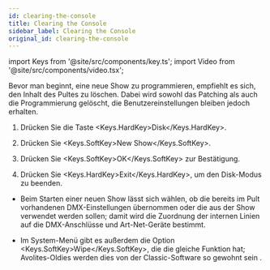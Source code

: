 ```yaml
---
id: clearing-the-console
title: Clearing the Console
sidebar_label: Clearing the Console
original_id: clearing-the-console
---
```


import Keys from '@site/src/components/key.ts';
import Video from '@site/src/components/video.tsx';

Bevor man beginnt, eine neue Show zu programmieren, empfiehlt es sich,
den Inhalt des Pultes zu löschen. Dabei wird sowohl das Patching als
auch die Programmierung gelöscht, die Benutzereinstellungen bleiben
jedoch erhalten.

1.  Drücken Sie die Taste <Keys.HardKey>Disk</Keys.HardKey>.

2.  Drücken Sie <Keys.SoftKey>New Show</Keys.SoftKey>.

3.  Drücken Sie <Keys.SoftKey>OK</Keys.SoftKey> zur Bestätigung.

4.  Drücken Sie <Keys.HardKey>Exit</Keys.HardKey>, um den Disk-Modus zu beenden.

-   Beim Starten einer neuen Show lässt sich wählen, ob die bereits im
    Pult vorhandenen DMX-Einstellungen übernommen oder die aus der Show
    verwendet werden sollen; damit wird die Zuordnung der internen
    Linien auf die DMX-Anschlüsse und Art-Net-Geräte bestimmt.

-   Im System-Menü gibt es außerdem die Option <Keys.SoftKey>Wipe</Keys.SoftKey>, die die gleiche
    Funktion hat; Avolites-Oldies werden dies von der Classic-Software
    so gewohnt sein .

